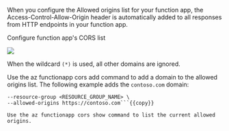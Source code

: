 When you configure the Allowed origins list for your function app, the Access-Control-Allow-Origin header is automatically added to all responses from HTTP endpoints in your function app.

Configure function app's CORS list

![](https://github.com/fenago/katacoda-scenarios/raw/master/azure-functions/azure-functions-manage/steps/9/cors.JPG)


When the wildcard `(*)` is used, all other domains are ignored.

Use the az functionapp cors add command to add a domain to the allowed origins list. The following example adds the `contoso.com` domain:

```az functionapp cors add --name <FUNCTION_APP_NAME> \
--resource-group <RESOURCE_GROUP_NAME> \
--allowed-origins https://contoso.com```{{copy}}

Use the az functionapp cors show command to list the current allowed origins.